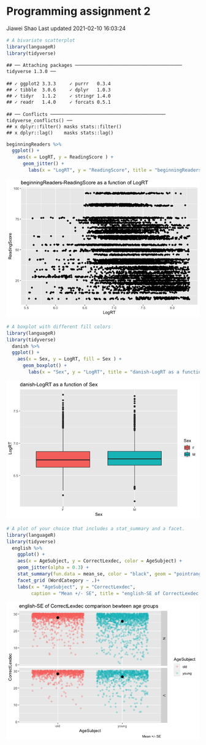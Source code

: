 Programming assignment 2
================
Jiawei Shao
Last updated 2021-02-10 16:03:24

``` r
# A bivariate scatterplot
library(languageR)
library(tidyverse)
```

    ## ── Attaching packages ─────────────────────────────────────── tidyverse 1.3.0 ──

    ## ✓ ggplot2 3.3.3     ✓ purrr   0.3.4
    ## ✓ tibble  3.0.6     ✓ dplyr   1.0.3
    ## ✓ tidyr   1.1.2     ✓ stringr 1.4.0
    ## ✓ readr   1.4.0     ✓ forcats 0.5.1

    ## ── Conflicts ────────────────────────────────────────── tidyverse_conflicts() ──
    ## x dplyr::filter() masks stats::filter()
    ## x dplyr::lag()    masks stats::lag()

``` r
beginningReaders %>% 
  ggplot() +
    aes(x = LogRT, y = ReadingScore ) + 
      geom_jitter() +
        labs(x = "LogRT", y = "ReadingScore", title = "beginningReaders-ReadingScore as a function of LogRT")
```

![](README_files/figure-gfm/plot%201%20bivariate%20scatterplot-1.png)<!-- -->

``` r
# A boxplot with different fill colors
library(languageR)
library(tidyverse)
  danish %>% 
  ggplot() +
    aes(x = Sex, y = LogRT, fill = Sex ) + 
      geom_boxplot() +
        labs(x = "Sex", y = "LogRT", title = "danish-LogRT as a function of Sex")
```

![](README_files/figure-gfm/plot%202%20boxplot%20with%20different%20fill%20colors-1.png)<!-- -->

``` r
# A plot of your choice that includes a stat_summary and a facet.
library(languageR)
library(tidyverse)
  english %>% 
    ggplot() +
    aes(x = AgeSubject, y = CorrectLexdec, color = AgeSubject) + 
    geom_jitter(alpha = 0.3) +
    stat_summary(fun.data = mean_se, color = "black", geom = "pointrange") +
    facet_grid (WordCategory ~ .)+
    labs(x = "AgeSubject", y = "CorrectLexdec", 
         caption = "Mean +/- SE", title = "english-SE of CorrectLexdec comparison bewteen age groups")
```

![](README_files/figure-gfm/plot%20of%20choice-1.png)<!-- -->
